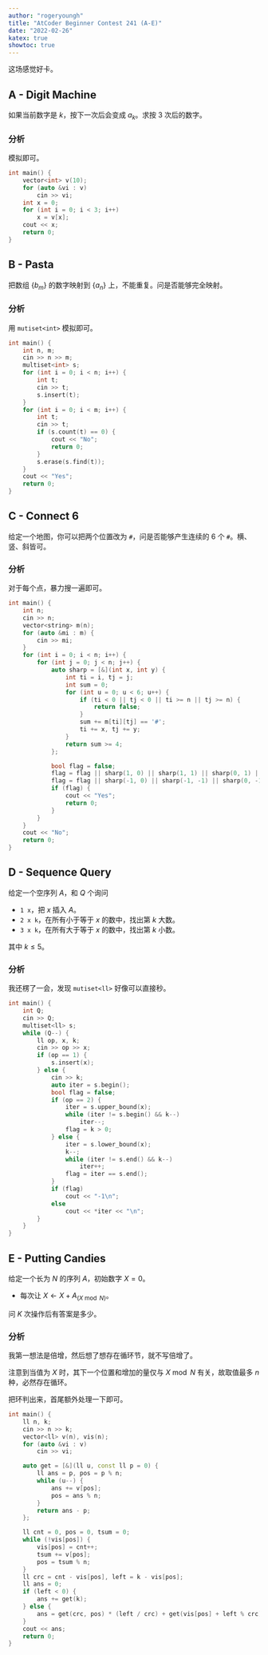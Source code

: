 ```yaml
---
author: "rogeryoungh"
title: "AtCoder Beginner Contest 241 (A-E)"
date: "2022-02-26"
katex: true
showtoc: true
---
```


这场感觉好卡。

## A - Digit Machine 

如果当前数字是 $k$，按下一次后会变成 $a_k$。求按 $3$ 次后的数字。

### 分析

模拟即可。

```cpp
int main() {
	vector<int> v(10);
	for (auto &vi : v)
		cin >> vi;
	int x = 0;
	for (int i = 0; i < 3; i++)
		x = v[x];
	cout << x;
	return 0;
}
```

## B - Pasta

把数组 $\{b_m\}$ 的数字映射到 $\{a_n\}$ 上，不能重复。问是否能够完全映射。

### 分析

用 `mutiset<int>` 模拟即可。

```cpp
int main() {
	int n, m;
	cin >> n >> m;
	multiset<int> s;
	for (int i = 0; i < n; i++) {
		int t;
		cin >> t;
		s.insert(t);
	}
	for (int i = 0; i < m; i++) {
		int t;
		cin >> t;
		if (s.count(t) == 0) {
			cout << "No";
			return 0;
		}
		s.erase(s.find(t));
	}
	cout << "Yes";
	return 0;
}
```

## C - Connect 6

给定一个地图，你可以把两个位置改为 `#`，问是否能够产生连续的 $6$ 个 `#`。横、竖、斜皆可。

### 分析

对于每个点，暴力搜一遍即可。

```cpp
int main() {
	int n;
	cin >> n;
	vector<string> m(n);
	for (auto &mi : m) {
		cin >> mi;
	}
	for (int i = 0; i < n; i++) {
		for (int j = 0; j < n; j++) {
			auto sharp = [&](int x, int y) {
				int ti = i, tj = j;
				int sum = 0;
				for (int u = 0; u < 6; u++) {
					if (ti < 0 || tj < 0 || ti >= n || tj >= n) {
						return false;
					}
					sum += m[ti][tj] == '#';
					ti += x, tj += y;
				}
				return sum >= 4;
			};

			bool flag = false;
			flag = flag || sharp(1, 0) || sharp(1, 1) || sharp(0, 1) || sharp(-1, 1);
			flag = flag || sharp(-1, 0) || sharp(-1, -1) || sharp(0, -1) || sharp(1, -1);
			if (flag) {
				cout << "Yes";
				return 0;
			}
		}
	}
	cout << "No";
	return 0;
}
```

## D - Sequence Query

给定一个空序列 $A$，和 $Q$ 个询问

- `1 x`，把 $x$ 插入 $A$。
- `2 x k`，在所有小于等于 $x$ 的数中，找出第 $k$ 大数。
- `3 x k`，在所有大于等于 $x$ 的数中，找出第 $k$ 小数。

其中 $k \leqslant 5$。

### 分析

我还楞了一会，发现 `mutiset<ll>` 好像可以直接秒。

```cpp
int main() {
	int Q;
	cin >> Q;
	multiset<ll> s;
	while (Q--) {
		ll op, x, k;
		cin >> op >> x;
		if (op == 1) {
			s.insert(x);
		} else {
			cin >> k;
			auto iter = s.begin();
			bool flag = false;
			if (op == 2) {
				iter = s.upper_bound(x);
				while (iter != s.begin() && k--)
					iter--;
				flag = k > 0;
			} else {
				iter = s.lower_bound(x);
				k--;
				while (iter != s.end() && k--)
					iter++;
				flag = iter == s.end();
			}
			if (flag)
				cout << "-1\n";
			else
				cout << *iter << "\n";
		}
	}
}
```

## E - Putting Candies

给定一个长为 $N$ 的序列 $A$，初始数字 $X = 0$。

- 每次让 $X \gets X + A_{(X \bmod N)}$。

问 $K$ 次操作后有答案是多少。

### 分析

我第一想法是倍增，然后想了想存在循环节，就不写倍增了。

注意到当值为 $X$ 时，其下一个位置和增加的量仅与 $X \bmod N$ 有关，故取值最多 $n$ 种，必然存在循环。

把环判出来，首尾额外处理一下即可。

```cpp
int main() {
	ll n, k;
	cin >> n >> k;
	vector<ll> v(n), vis(n);
	for (auto &vi : v)
		cin >> vi;

	auto get = [&](ll u, const ll p = 0) {
		ll ans = p, pos = p % n;
		while (u--) {
			ans += v[pos];
			pos = ans % n;
		}
		return ans - p;
	};

	ll cnt = 0, pos = 0, tsum = 0;
	while (!vis[pos]) {
		vis[pos] = cnt++;
		tsum += v[pos];
		pos = tsum % n;
	}
	ll crc = cnt - vis[pos], left = k - vis[pos];
	ll ans = 0;
	if (left < 0) {
		ans += get(k);
	} else {
		ans = get(crc, pos) * (left / crc) + get(vis[pos] + left % crc);
	}
	cout << ans;
	return 0;
}
```

